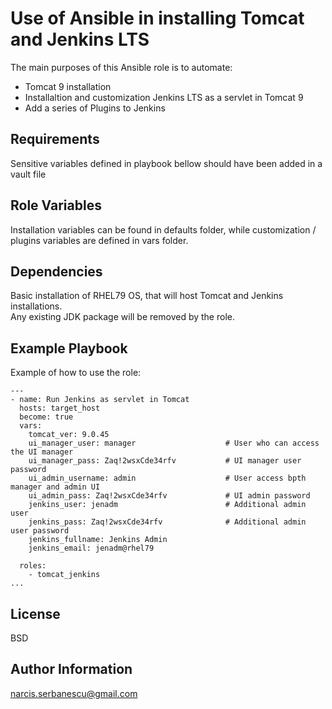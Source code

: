 Use of Ansible in installing Tomcat and Jenkins LTS            
=========

The main purposes of this Ansible role is to automate:
- Tomcat 9 installation
- Installaltion and customization Jenkins LTS as a servlet in Tomcat 9       
- Add a series of Plugins to Jenkins          

Requirements
------------

Sensitive variables defined in playbook bellow should have been added in a vault file

Role Variables
--------------

Installation variables can be found in defaults folder, while customization / plugins variables are defined in vars folder.                  

Dependencies
------------

Basic installation of RHEL79 OS, that will host Tomcat and Jenkins installations.   
Any existing JDK package will be removed by the role.     

   
Example Playbook
----------------

Example of how to use the role:     
```
---
- name: Run Jenkins as servlet in Tomcat    
  hosts: target_host     
  become: true    
  vars:    
    tomcat_ver: 9.0.45     
    ui_manager_user: manager                    # User who can access the UI manager          
    ui_manager_pass: Zaq!2wsxCde34rfv           # UI manager user password     
    ui_admin_username: admin                    # User access bpth manager and admin UI         
    ui_admin_pass: Zaq!2wsxCde34rfv             # UI admin password      
    jenkins_user: jenadm                        # Additional admin user     
    jenkins_pass: Zaq!2wsxCde34rfv              # Additional admin user password      
    jenkins_fullname: Jenkins Admin     
    jenkins_email: jenadm@rhel79     

  roles:        
    - tomcat_jenkins            
...
```
License
-------

BSD

Author Information
------------------

narcis.serbanescu@gmail.com      
